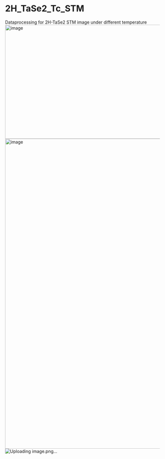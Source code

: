 # 2H_TaSe2_Tc_STM
Dataprocessing for 2H-TaSe2 STM image under different temperature
<img width="1089" height="371" alt="image" src="https://github.com/user-attachments/assets/985c3755-3454-48c9-b4e7-82c6a44a3379" />
<img width="1708" height="1009" alt="image" src="https://github.com/user-attachments/assets/7f4a61c5-0aee-47f6-a778-7d83eff9ff20" />
![Uploading image.png…]()


